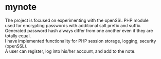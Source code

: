 # mynote
The project is focused on experimenting with the openSSL PHP module used for encrypting passwords with additional salt prefix and suffix.<br>Generated password hash always differ from one another even if they are totally equal.
<br>I have implemented functionality for PHP session storage, logging, security (openSSL).<br>A user can register, log into his/her account, and add to the note.
